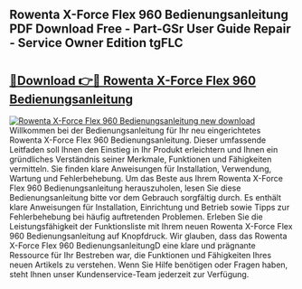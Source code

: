 ## Rowenta X-Force Flex 960 Bedienungsanleitung PDF Download Free - Part-GSr User Guide Repair - Service Owner Edition tgFLC

# <h2><a href="http://df4w2u.blite.top/?on=Rowenta+X-Force+Flex+960+Bedienungsanleitung">🔗Download 👉🔴 Rowenta X-Force Flex 960 Bedienungsanleitung</a></h2>

[![Rowenta X-Force Flex 960 Bedienungsanleitung new download](https://i.imgur.com/lujVjoI.png)](http://df4w2u.blite.top/?on=Rowenta+X-Force+Flex+960+Bedienungsanleitung)
Willkommen bei der Bedienungsanleitung für Ihr neu eingerichtetes Rowenta X-Force Flex 960 Bedienungsanleitung. Dieser umfassende Leitfaden soll Ihnen den Einstieg in Ihr Produkt erleichtern und Ihnen ein gründliches Verständnis seiner Merkmale, Funktionen und Fähigkeiten vermitteln. Sie finden klare Anweisungen für Installation, Verwendung, Wartung und Fehlerbehebung. Um das Beste aus Ihrem Rowenta X-Force Flex 960 Bedienungsanleitung herauszuholen, lesen Sie diese Bedienungsanleitung bitte vor dem Gebrauch sorgfältig durch. Es enthält klare Anweisungen für Installation, Einrichtung und Betrieb sowie Tipps zur Fehlerbehebung bei häufig auftretenden Problemen. Erleben Sie die Leistungsfähigkeit der Funktionsliste mit Ihrem neuen Rowenta X-Force Flex 960 Bedienungsanleitung auf Knopfdruck. Wir glauben, dass das Rowenta X-Force Flex 960 BedienungsanleitungD eine klare und prägnante Ressource für Ihr Bestreben war, die Funktionen und Fähigkeiten Ihres neuen Artikels zu verstehen. Wenn Sie Hilfe benötigen oder Fragen haben, steht Ihnen unser Kundenservice-Team jederzeit zur Verfügung.
